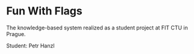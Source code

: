 # Fun With Flags

The knowledge-based system realized as a student project at FIT CTU in Prague.

Student: Petr Hanzl
